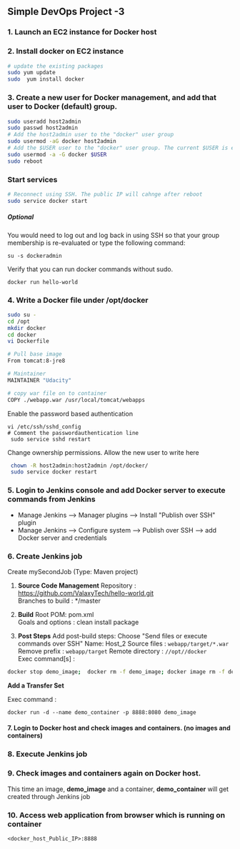 ## Simple DevOps Project -3 



### 1. Launch an EC2 instance for Docker host

### 2. Install docker on EC2 instance 
```sh 
# update the existing packages
sudo yum update
sudo  yum install docker
```

### 3. Create a new user for Docker management, and add that user to Docker (default) group. 
```sh
sudo useradd host2admin
sudo passwd host2admin
# Add the host2admin user to the "docker" user group 
sudo usermod -aG docker host2admin
# Add the $USER user to the "docker" user group. The current $USER is ec2-user
sudo usermod -a -G docker $USER
sudo reboot
```
### Start services 
```bash
# Reconnect using SSH. The public IP will cahnge after reboot
sudo service docker start
```


##### Optional
You would need to log out and log back in using SSH so that your group membership is re-evaluated or type the following command:
```
su -s dockeradmin
```
Verify that you can run docker commands without sudo.
```
docker run hello-world
```


### 4. Write a Docker file under /opt/docker

```bash
sudo su -
cd /opt
mkdir docker
cd docker
vi Dockerfile
```

```sh
# Pull base image 
From tomcat:8-jre8 

# Maintainer
MAINTAINER "Udacity" 

# copy war file on to container 
COPY ./webapp.war /usr/local/tomcat/webapps
```

Enable the password based authentication
```
vi /etc/ssh/sshd_config
# Comment the passwordauthentication line
 sudo service sshd restart
 ```
Change ownership permissions. Allow the new user to write here
```bash
 chown -R host2admin:host2admin /opt/docker/
 sudo service docker restart
```

### 5. Login to Jenkins console and add Docker server to execute commands from Jenkins  
* Manage Jenkins --> Manager plugins --> Install "Publish over SSH" plugin
* Manage Jenkins --> Configure system -->  Publish over SSH --> add Docker server and credentials

### 6. Create Jenkins job 
Create mySecondJob (Type: Maven project)

1. **Source Code Management**
 Repository : https://github.com/ValaxyTech/hello-world.git  
 Branches to build : */master  

2. **Build**
 Root POM: pom.xml  
 Goals and options : clean install package  
 
3. **Post Steps**
Add post-build steps: Choose "Send files or execute commands over SSH"
 Name: Host_2 
 Source files	: `webapp/target/*.war`
 Remove prefix	: `webapp/target`
 Remote directory	: `//opt//docker`  
 Exec command[s]	: 
```sh
docker stop demo_image;  docker rm -f demo_image; docker image rm -f demo_image; cd /opt/docker; docker build -t demo_image .
```
**Add a Transfer Set**<br>

  Exec command	: 
  ```
  docker run -d --name demo_container -p 8888:8080 demo_image
  ```  

#### 7. Login to Docker host and check images and containers. (no images and containers)

### 8. Execute Jenkins job

### 9. Check images and containers again on Docker host. 
This time an image, **demo_image** and a container, **demo_container** will get created through Jenkins job

### 10. Access web application from browser which is running on container
```
<docker_host_Public_IP>:8888
```

